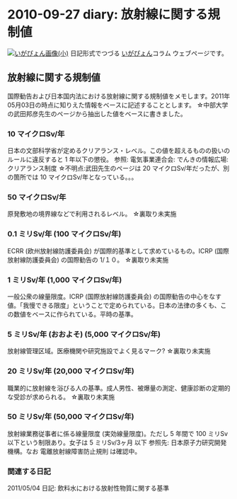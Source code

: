 2010-09-27 diary: 放射線に関する規制値
=====================================================================================================
[![いがぴょん画像(小)](https://igapyon.github.io/diary/images/iga200306s.jpg "いがぴょん")](https://igapyon.github.io/diary/memo/memoigapyon.html) 日記形式でつづる [いがぴょん](https://igapyon.github.io/diary/memo/memoigapyon.html)コラム ウェブページです。




## 放射線に関する規制値

国際勧告および日本国内法における放射線に関する規制値をメモします。2011年05月03日の時点に知りえた情報をベースに記述することとします。
☆中部大学の武田邦彦先生のページから抽出した値をベースに書きました。

### 10 マイクロSv/年

日本の文部科学省が定めるクリアランス・レベル。この値を超えるものの扱いのルールに違反すると 1 年以下の懲役。
参照: 電気事業連合会: でんきの情報広場: クリアランス制度
☆不明点:武田先生のページは 20 マイクロSv/年だったが、別の箇所では 10 マイクロSv/年となっている。。。

### 50 マイクロSv/年

原発敷地の境界線などで利用されるレベル。
☆裏取り未実施

### 0.1 ミリSv/年 (100 マイクロSv/年)

ECRR (欧州放射線防護委員会) が国際的基準として求めているもの。ICRP (国際放射線防護委員会) の国際勧告の 1/１０。
☆裏取り未実施

### 1 ミリSv/年 (1,000 マイクロSv/年)

一般公衆の線量限度。ICRP (国際放射線防護委員会) の国際勧告の中心をなす値。「我慢できる限度」ということで定められている。日本の法律の多くも、この数値をベースに作られている。平時の基準。

### 5 ミリSv/年 (おおよそ) (5,000 マイクロSv/年)

放射線管理区域。医療機関や研究施設でよく見るマーク?
☆裏取り未実施

### 20 ミリSv/年 (20,000 マイクロSv/年)

職業的に放射線を浴びる人の基準。成人男性、被爆量の測定、健康診断の定期的な受診が求められる。
☆裏取り未実施

### 50 ミリSv/年 (50,000 マイクロSv/年)

放射線業務従事者に係る線量限度 (実効線量限度)。ただし 5 年間で 100 ミリSv 以下という制限あり。女子は 5 ミリSv/3ヶ月 以下
参照先: 日本原子力研究開発機構。なお 電離放射線障害防止規則 は確認中。

### 関連する日記
2011/05/04 日記: 飲料水における放射性物質に関する基準

